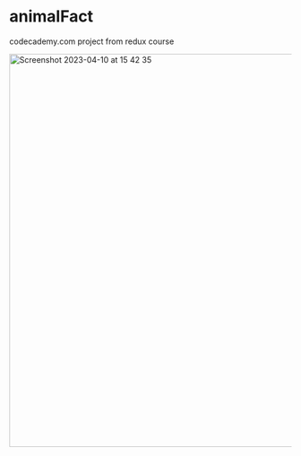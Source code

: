# animalFact

codecademy.com project from redux course

<img width="702" alt="Screenshot 2023-04-10 at 15 42 35" src="https://user-images.githubusercontent.com/26682838/230970616-9fa70f25-0ced-4636-a91d-5a77cee53c6a.png">
